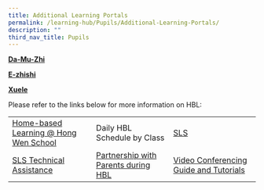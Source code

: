 ```yaml
---
title: Additional Learning Portals
permalink: /learning-hub/Pupils/Additional-Learning-Portals/
description: ""
third_nav_title: Pupils
---
```

**[Da-Mu-Zhi](http://www.zbschools.sg/)**

 **[E-zhishi](http://www.ezhishi.net/)**

 **[Xuele](https://www.mtl.moe.edu.sg/xuele)**

Please refer to the links below for more information on HBL:

|                                       |                                     |                                        |
|---------------------------------------|-------------------------------------|----------------------------------------|
| [Home-based Learning @ Hong Wen School](/learning-hub/Pupils/Home-Based-Learning-Hong-Wen-School/) |     Daily HBL Schedule by Class     |                   [SLS](/learning-hub/Pupils/Student-Learning-Space-SLS/)                 |
|        [SLS Technical Assistance](/learning-hub/Pupils/SLS-Technical-Assistance/)       | [Partnership with Parents during HBL](/Partnership-with-Parents-during-HBL/) | [Video Conferencing Guide and Tutorials](/Video-Conferencing-Guide-and-Tutorials/) |